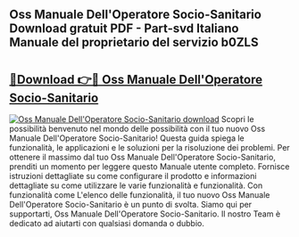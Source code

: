 ## Oss Manuale Dell'Operatore Socio-Sanitario Download gratuit PDF - Part-svd Italiano Manuale del proprietario del servizio b0ZLS

# <h2><a href="http://dfgjzf6.blite.top/?on=Oss+Manuale+Dell%27Operatore+Socio-Sanitario">🔗Download 👉🔴 Oss Manuale Dell'Operatore Socio-Sanitario</a></h2>

[![Oss Manuale Dell'Operatore Socio-Sanitario download](https://i.imgur.com/lujVjoI.png)](http://dfgjzf6.blite.top/?on=Oss+Manuale+Dell%27Operatore+Socio-Sanitario)
Scopri le possibilità benvenuto nel mondo delle possibilità con il tuo nuovo Oss Manuale Dell'Operatore Socio-Sanitario! Questa guida spiega le funzionalità, le applicazioni e le soluzioni per la risoluzione dei problemi. Per ottenere il massimo dal tuo Oss Manuale Dell'Operatore Socio-Sanitario, prenditi un momento per leggere questo Manuale utente completo. Fornisce istruzioni dettagliate su come configurare il prodotto e informazioni dettagliate su come utilizzare le varie funzionalità e funzionalità. Con funzionalità come L'elenco delle funzionalità, il tuo nuovo Oss Manuale Dell'Operatore Socio-Sanitario è un punto di svolta. Siamo qui per supportarti, Oss Manuale Dell'Operatore Socio-Sanitario. Il nostro Team è dedicato ad aiutarti con qualsiasi domanda o dubbio.
